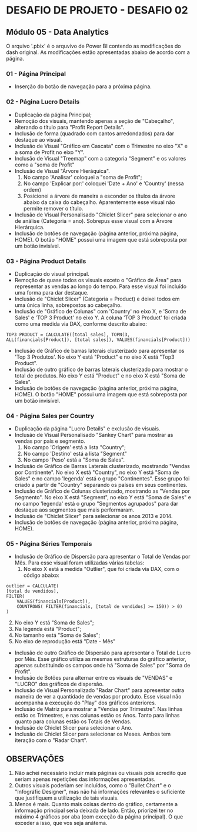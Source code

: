 
# DESAFIO DE PROJETO - DESAFIO 02

## Módulo 05 - Data Analytics

O arquivo '.pbix' é o arquvivo de Power BI contendo as modificações do dash original. As modificações estão apresentadas abaixo de acordo com a página.

### 01 - Página Principal
* Inserção do botão de navegação para a próxima página.

### 02 - Página Lucro Details
* Duplicação da página Principal;
* Remoção dos visuais, mantendo apenas a seção de "Cabeçalho", alterando o título para "Profit Report Details".
* Inclusão de forma (quadrado com cantos arredondados) para dar destaque ao visual.
* Inclusão de Visual "Gráfico em Cascata" com o Trimestre no eixo "X" e a soma de Profit no eixo "Y".
* Inclusão de Visual "Treemap" com a categoria "Segment" e os valores como a "soma de Profit"
* Inclusão de Visual "Árvore Hieráquica". 
    1. No campo 'Analisar' coloquei a "soma de Profit";
    2. No campo 'Explicar por:' coloquei 'Date + Ano' e 'Country' (nessa ordem)
    3.  Posicionei a árvore de maneira a esconder os títulos da árvore abaixo da caixa do cabeçalho. Aparentemente esse visual não permite remover o título.
* Inclusão de Visual Personalisado "Chiclet Slicer" para selecionar o ano de análise (Categoria = ano). Sobrepus esse visual com a Árvore Hierárquica.
* Inclusão de botões de navegação (página anterior, próxima página, HOME). O botão "HOME" possui uma imagem que está sobreposta por um botão invisível.


### 03 - Página Product Details
* Duplicação do visual principal.
* Remoção de quase todos os visuais exceto o "Gráfico de Área" para representar as vendas ao longo do tempo. Para esse visual foi incluído uma forma para dar destaque.
* Inclusão de "Chiclet Slicer" (Categoria = Product) e deixei todos em uma única linha, sobrepostos ao cabeçalho.
* Inclusão de "Gráfico de Colunas" com 'Country' no eixo X, e 'Soma de Sales' e 'TOP 3 Product' no eixo Y. A coluna 'TOP 3 Product' foi criada como uma medida via DAX, conforme descrito abaixo:
>   
    TOP3 PRODUCT = CALCULATE([total sales], TOPN(3, ALL(financials[Product]), [total sales]), VALUES(financials[Product])) 

* Inclusão de Gráfico de barras laterais clusterizado para apresentar os 'Top 3 Produtos'. No eixo Y está "Product" e no eixo X está "Top3 Product".
* Inclusão de outro gráfico de barras laterais clusterizado para mostrar o total de produtos. No eixo Y está "Product" e no eixo X está "Soma de Sales".    
* Inclusão de botões de navegação (página anterior, próxima página, HOME). O botão "HOME" possui uma imagem que está sobreposta por um botão invisível.


### 04 - Página Sales per Country
* Duplicação da página "Lucro Details" e exclusão de visuais.
* Inclusão de Visual Personalisado "Sankey Chart" para mostrar as vendas por país e segmento. 
    1. No campo 'Origem' está a lista "Country";
    2. No campo 'Destino' está a lista "Segment"
    3. No campo 'Peso' está a "Soma de Sales".
* Inclusão de Gráfico de Barras Laterais clusterizado, mostrando "Vendas por Continente". No eixo X está "Country", no eixo Y está "Soma de Sales" e no campo 'legenda' está o grupo "Continentes". Esse grupo foi criado a partir de "Country" separando os países em seus continentes.
* Inclusão de Gráfico de Colunas clusterizado, mostrando as "Vendas por Segmento". No eixo X está "Segment", no eixo Y está "Soma de Sales" e no campo 'legenda' está o grupo "Segmentos agrupados" para dar destaque aos segmentos que mais performaram.
* Inclusão de "Chiclet Slicer" para selecionar os anos 2013 e 2014.
* Inclusão de botões de navegação (página anterior, próxima página, HOME).

### 05 - Página Séries Temporais
* Inclusão de Gráfico de Dispersão para apresentar o Total de Vendas por Mês. Para esse visual foram utilizadas várias tabelas:
    1. No eixo X está a medida "Outlier", que foi criada via DAX, com o código abaixo:
> 
    outlier = CALCULATE( 
    [total de vendidos],
    FILTER(
        VALUES(financials[Product]),
        COUNTROWS( FILTER(financials, [total de vendidos] >= 150)) > 0)
    )
2. No eixo Y está "Soma de Sales";
3. Na legenda está "Product";
4. No tamanho está "Soma de Sales";
5. No eixo de reprodução está "Date - Mês"
* Inclusão de outro Gráfico de Dispersão para apresentar o Total de Lucro por Mês. Esse gráfico utiliza as mesmas estruturas do gráfico anterior, apenas substituindo os campos onde há "Soma de Sales" por "Soma de Profit".
* Inclusão de Botões para alternar entre os visuais de "VENDAS" e "LUCRO" dos gráficos de dispersão.
* Inclusão de Visual Personalizado "Radar Chart" para apresentar outra maneira de ver a quantidade de vendas por produto. Esse visual não acompanha a execução do "Play" dos gráficos anteriores.
* Inclusão de Matriz para mostrar a "Vendas por Trimestre". Nas linhas estão os Trimestres, e nas colunas estão os Anos. Tanto para linhas quanto para colunas estão os Totais de Vendas.
* Inclusão de Chiclet Slicer para selecionar o Ano.
* Inclusão de Chiclet Slicer para selecionar os Meses. Ambos tem iteração com o "Radar Chart".



## OBSERVAÇÕES
1. Não achei necessário incluir mais páginas ou visuais pois acredito que seriam apenas repetições das informações apresentadas.
2. Outros visuais poderiam ser incluídos, como o "Bullet Chart" e o "Infográfic Designer", mas não há informações relevantes o suficiente que justifiquem a utilização de tais visuais.
3. Menos é mais. Quanto mais coisas dentro do gráfico, certamente a informação principal seria deixada de lado. Então, priorizei ter no máximo 4 gráficos por aba (com exceção da página principal). O que exceder a isso, que vos seja anátema.